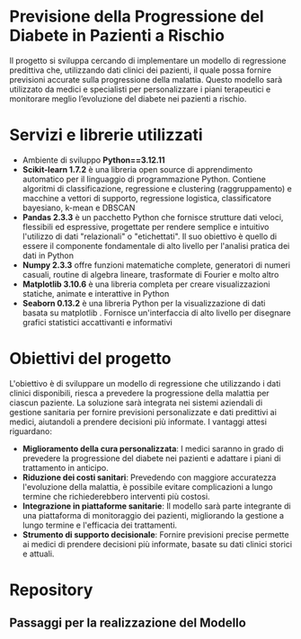 # Previsione della Progressione del Diabete in Pazienti a Rischio
Il progetto si sviluppa cercando di implementare un modello di regressione predittiva che, utilizzando dati clinici dei pazienti, il quale possa fornire previsioni accurate sulla progressione della malattia. Questo modello sarà utilizzato da medici e specialisti per personalizzare i piani terapeutici e monitorare meglio l’evoluzione del diabete nei pazienti a rischio.

# Servizi e librerie utilizzati
- Ambiente di sviluppo <strong>Python==3.12.11</strong>
- <strong>Scikit-learn 1.7.2</strong> è una libreria open source di apprendimento automatico per il linguaggio di programmazione Python. Contiene algoritmi di classificazione, regressione e clustering (raggruppamento) e macchine a vettori di supporto, regressione logistica, classificatore bayesiano, k-mean e DBSCAN
- <strong>Pandas 2.3.3</strong>  è un pacchetto Python che fornisce strutture dati veloci, flessibili ed espressive, progettate per rendere semplice e intuitivo l'utilizzo di dati "relazionali" o "etichettati". Il suo obiettivo è quello di essere il componente fondamentale di alto livello per l'analisi pratica dei dati in Python
- <strong>Numpy 2.3.3</strong> offre funzioni matematiche complete, generatori di numeri casuali, routine di algebra lineare, trasformate di Fourier e molto altro
- <strong>Matplotlib 3.10.6</strong> è una libreria completa per creare visualizzazioni statiche, animate e interattive in Python
- <strong>Seaborn 0.13.2</strong> è una libreria Python per la visualizzazione di dati basata su matplotlib . Fornisce un'interfaccia di alto livello per disegnare grafici statistici accattivanti e informativi

# Obiettivi del progetto
L'obiettivo è di sviluppare un modello di regressione che utilizzando i dati clinici disponibili, riesca a prevedere la progressione della malattia per ciascun paziente. La soluzione sarà integrata nei sistemi aziendali di gestione sanitaria per fornire previsioni personalizzate e dati predittivi ai medici, aiutandoli a prendere decisioni più informate. I vantaggi attesi riguardano:
  - <strong>Miglioramento della cura personalizzata</strong>: I medici saranno in grado di prevedere la progressione del diabete nei pazienti e adattare i piani di trattamento in anticipo.
  - <strong>Riduzione dei costi sanitari</strong>: Prevedendo con maggiore accuratezza l'evoluzione della malattia, è possibile evitare complicazioni a lungo termine che richiederebbero interventi più costosi.
  - <strong>Integrazione in piattaforme sanitarie</strong>: Il modello sarà parte integrante di una piattaforma di monitoraggio dei pazienti, migliorando la gestione a lungo termine e l'efficacia dei trattamenti.
  - <strong>Strumento di supporto decisionale</strong>: Fornire previsioni precise permette ai medici di prendere decisioni più informate, basate su dati clinici storici e attuali.

# Repository
## Passaggi per la realizzazione del Modello
